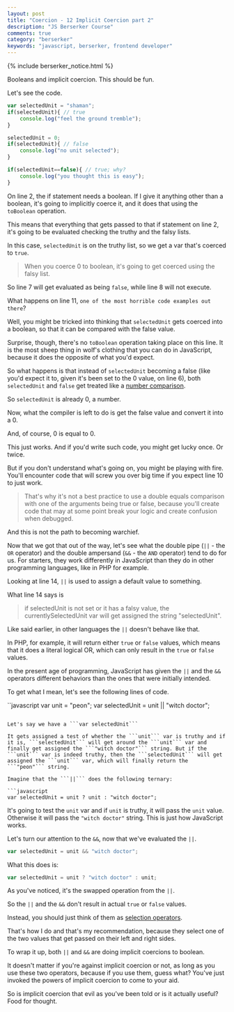 ```yaml
---
layout: post
title: "Coercion - 12 Implicit Coercion part 2"
description: "JS Berserker Course"
comments: true
category: "berserker"
keywords: "javascript, berserker, frontend developer"
---
```


{% include berserker_notice.html %}

Booleans and implicit coercion. This should be fun.

Let's see the code.

```javascript
var selectedUnit = "shaman";
if(selectedUnit){ // true
	console.log("feel the ground tremble");
}

selectedUnit = 0;
if(selectedUnit){ // false
	console.log("no unit selected");
}

if(selectedUnit==false){ // true; why?
	console.log("you thought this is easy");
}
```

On line 2, the if statement needs a boolean. If I give it anything other than a boolean, it's going to implicitly coerce it, and it does that using the ```toBoolean``` operation.

This means that everything that gets passed to that if statement on line 2, it's going to be evaluated checking the truthy and the falsy lists.

In this case, ```selectedUnit``` is on the truthy list, so we get a var that's coerced to ```true```.

<blockquote>When you coerce 0 to boolean, it's going to get coerced using the falsy list.</blockquote>

So line 7 will get evaluated as being ```false```, while line 8 will not execute.

What happens on line 11, ```one of the most horrible code examples out there```?

Well, you might be tricked into thinking that ```selectedUnit``` gets coerced into a boolean, so that it can be compared with the false value.

Surprise, though, there's no ```toBoolean``` operation taking place on this line. It is the most sheep thing in wolf's clothing that you can do in JavaScript, because it does the opposite of what you'd expect.

So what happens is that instead of ```selectedUnit``` becoming a false (like you'd expect it to, given it's been set to the 0 value, on line 6), both ```selectedUnit``` and ```false``` get treated like a <u>number comparison</u>.

So ```selectedUnit``` is already 0, a number.

Now, what the compiler is left to do is get the false value and convert it into a 0.

And, of course, 0 is equal to 0.

This just works. And if you'd write such code, you might get lucky once. Or twice.

But if you don't understand what's going on, you might be playing with fire. You'll encounter code that will screw you over big time if you expect line 10 to just work.

<blockquote>That's why it's not a best practice to use a double equals comparison with one of the arguments being true or false, because you'll create code that may at some point break your logic and create confusion when debugged.</blockquote>

And this is not the path to becoming warchief.

Now that we got that out of the way, let's see what the double pipe (```||``` - the ```OR``` operator) and the double ampersand (```&&``` - the ```AND``` operator) tend to do for us. For starters, they work differently in JavaScript than they do in other programming languages, like in PHP for example.

Looking at line 14, ```||``` is used to assign a default value to something.

What line 14 says is

<blockquote>if selectedUnit is not set or it has a falsy value, the currentlySelectedUnit var will get assigned the string "selectedUnit".</blockquote>

Like said earlier, in other languages the ```||``` doesn't behave like that.

In PHP, for example, it will return either ```true``` or ```false``` values, which means that it does a literal logical OR, which can only result in the ```true``` or ```false``` values.

In the present age of programming, JavaScript has given the ```||``` and the ```&&``` operators different behaviors than the ones that were initially intended.

To get what I mean, let's see the following lines of code.

``javascript
var unit = "peon";
var selectedUnit = unit || "witch doctor";
```

Let's say we have a ```var selectedUnit```

It gets assigned a test of whether the ```unit``` var is truthy and if it is, ```selectedUnit``` will get around the ```unit``` var and finally get assigned the ```"witch doctor"``` string. But if the ```unit``` var is indeed truthy, then the ```selectedUnit``` will get assigned the ```unit``` var, which will finally return the ```"peon"``` string.

Imagine that the ```||``` does the following ternary:

```javascript
var selectedUnit = unit ? unit : "witch doctor";
```

It's going to test the ```unit``` var and if ```unit``` is truthy, it will pass the ```unit``` value. Otherwise it will pass the ```"witch doctor"``` string. This is just how JavaScript works.

Let's turn our attention to the ```&&```, now that we've evaluated the ```||```.

```javascript
var selectedUnit = unit && "witch doctor";
```

What this does is:

```javascript
var selectedUnit = unit ? "witch doctor" : unit;
```

As you've noticed, it's the swapped operation from the ```||```.

So the ```||``` and the ```&&``` don't result in actual ```true``` or ```false``` values.

Instead, you should just think of them as <u>selection operators</u>.

That's how I do and that's my recommendation, because they select one of the two values that get passed on their left and right sides.

To wrap it up, both ```||``` and ```&&``` are doing implicit coercions to boolean.

It doesn't matter if you're against implicit coercion or not, as long as you use these two operators, because if you use them, guess what? You've just invoked the powers of implicit coercion to come to your aid.

So is implicit coercion that evil as you've been told or is it actually useful? Food for thought.
